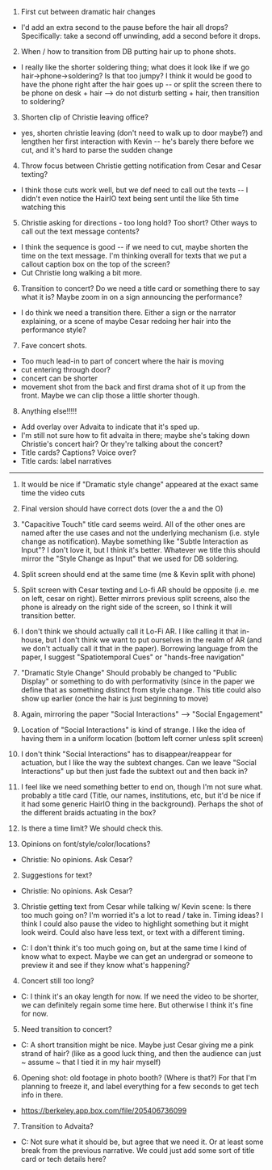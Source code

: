 1. First cut between dramatic hair changes
  - I'd add an extra second to the pause before the hair all drops? Specifically: take a second off unwinding, add a second before it drops.
2. When / how to transition from DB putting hair up to phone shots.
  - I really like the shorter soldering thing; what does it look like if we go hair->phone->soldering?  Is that too jumpy?  I think it would be good to have the phone right after the hair goes up -- or split the screen there to be phone on desk + hair --> do not disturb setting + hair, then transition to soldering? 
3. Shorten clip of Christie leaving office?
  - yes, shorten christie leaving (don't need to walk up to door maybe?)  and lengthen her first interaction with Kevin -- he's barely there before we cut, and it's hard to parse the sudden change
4. Throw focus between Christie getting notification from Cesar and Cesar texting?
  - I think those cuts work well, but we def need to call out the texts -- I didn't even notice the HairIO text being sent until the like 5th time watching this
5. Christie asking for directions - too long hold? Too short? Other ways to call out the text message contents?
  - I think the sequence is good -- if we need to cut, maybe shorten the time on the text message.  I'm thinking overall for texts that we put a callout caption box on the top of the screen?
  - Cut Christie long walking a bit more.
6. Transition to concert? Do we need a title card or something there to say what it is? Maybe zoom in on a sign announcing the performance?
  - I do think we need a transition there.  Either a sign or the narrator explaining, or a scene of maybe Cesar redoing her hair into the performance style?
7. Fave concert shots.
  - Too much lead-in to part of concert where the hair is moving
  - cut entering through door?
  - concert can be shorter
  - movement shot from the back and first drama shot of it up from the front.  Maybe we can clip those a little shorter though.
8. Anything else!!!!!
  - Add overlay over Advaita to indicate that it's sped up.
  - I'm still not sure how to fit advaita in there; maybe she's taking down Christie's concert hair?  Or they're talking about the concert?
  - Title cards? Captions? Voice over?
  - Title cards: label narratives

_________________________________________________________________________
1. It would be nice if "Dramatic style change" appeared at the exact same time the video cuts
2. Final version should have correct dots (over the a and the O)
3. "Capacitive Touch" title card seems weird. All of the other ones are named after the use cases and not the underlying mechanism (i.e. style change as notification). Maybe something like "Subtle Interaction as Input"? I don't love it, but I think it's better. Whatever we title this should mirror the "Style Change as Input" that we used for DB soldering.
4. Split screen should end at the same time (me & Kevin split with phone)
5. Split screen with Cesar texting and Lo-fi AR should be opposite (i.e. me on left, cesar on right). Better mirrors previous split screens, also the phone is already on the right side of the screen, so I think it will transition better.
6. I don't think we should actually call it Lo-Fi AR. I like calling it that in-house, but I don't think we want to put ourselves in the realm of AR (and we don't actually call it that in the paper). Borrowing language from the paper, I suggest "Spatiotemporal Cues" or "hands-free navigation"
7. "Dramatic Style Change" Should probably be changed to "Public Display" or something to do with performativity (since in the paper we define that as something distinct from style change. This title could also show up earlier (once the hair is just beginning to move)
8. Again, mirroring the paper "Social Interactions" --> "Social Engagement"
9. Location of "Social Interactions" is kind of strange. I like the idea of having them in a uniform location (bottom left corner unless split screen)
10. I don't think "Social Interactions" has to disappear/reappear for actuation, but I like the way the subtext changes. Can we leave "Social Interactions" up but then just fade the subtext out and then back in?
11. I feel like we need something better to end on, though I'm not sure what. probably a title card (Title, our names, institutions, etc, but it'd be nice if it had some generic HairIO thing in the background). Perhaps the shot of the different braids actuating in the box?
12. Is there a time limit? We should check this.


1. Opinions on font/style/color/locations?
  - Christie:  No opinions. Ask Cesar?
2. Suggestions for text?
  - Christie:  No opinions. Ask Cesar?
3. Christie getting text from Cesar while talking w/ Kevin scene: Is there too much going on? I'm worried it's a lot to read / take in. Timing ideas? I think I could also pause the video to highlight something but it might look weird. Could also have less text, or text with a different timing.
  - C: I don't think it's too much going on, but at the same time I kind of know what to expect. Maybe we can get an undergrad or someone to preview it and see if they know what's happening?
4. Concert still too long?
  - C: I think it's an okay length for now. If we need the video to be shorter, we can definitely regain some time here. But otherwise I think it's fine for now.
5. Need transition to concert?
  - C: A short transition might be nice. Maybe just Cesar giving me a pink strand of hair? (like as a good luck thing, and then the audience can just ~ assume ~ that I tied it in my hair myself)
6. Opening shot: old footage in photo booth? (Where is that?) For that I'm planning to freeze it, and label everything for a few seconds to get tech info in there.
  - https://berkeley.app.box.com/file/205406736099
7. Transition to Advaita?
  - C:  Not sure what it should be, but agree that we need it. Or at least some break from the previous narrative. We could just add some sort of title card or tech details here?

